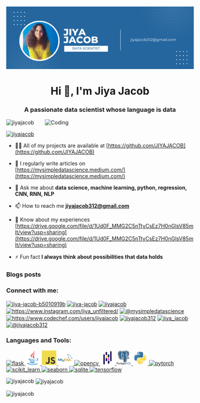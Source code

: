![logo](https://github.com/JIYAJACOB/JiyaJacob/blob/main/JIYA%20JACOB%20(1).png)
<h1 align="center">Hi 👋, I'm Jiya Jacob</h1>
<h3 align="center">A passionate data scientist whose language is data</h3>
<img align="right" alt="Coding" width="400" src="https://user-images.githubusercontent.com/55389276/140866485-8fb1c876-9a8f-4d6a-98dc-08c4981eaf70.gif">

<p align="left"> <img src="https://komarev.com/ghpvc/?username=jiyajacob&label=Profile%20views&color=0e75b6&style=flat" alt="jiyajacob" /> </p>

<p align="left"> <a href="https://github.com/ryo-ma/github-profile-trophy"><img src="https://github-profile-trophy.vercel.app/?username=jiyajacob" alt="jiyajacob" /></a> </p>

- 👨‍💻 All of my projects are available at [https://github.com/JIYAJACOB](https://github.com/JIYAJACOB)

- 📝 I regularly write articles on [https://mysimpledatascience.medium.com/](https://mysimpledatascience.medium.com/)

- 💬 Ask me about **data science, machine learning, python, regression, CNN, RNN, NLP**

- 📫 How to reach me **jiyajacob312@gmail.com**

- 📄 Know about my experiences [https://drive.google.com/file/d/1Ud0F_MMG2C5nTtyCsEz7H0nGlsV85mlt/view?usp=sharing](https://drive.google.com/file/d/1Ud0F_MMG2C5nTtyCsEz7H0nGlsV85mlt/view?usp=sharing)

- ⚡ Fun fact **I always think about possibilities that data holds**

### Blogs posts
<!-- BLOG-POST-LIST:START -->
<!-- BLOG-POST-LIST:END -->

<h3 align="left">Connect with me:</h3>
<p align="left">
<a href="https://linkedin.com/in/jiya-jacob-b5010919b" target="blank"><img align="center" src="https://raw.githubusercontent.com/rahuldkjain/github-profile-readme-generator/master/src/images/icons/Social/linked-in-alt.svg" alt="jiya-jacob-b5010919b" height="30" width="40" /></a>
<a href="https://stackoverflow.com/users/jiya-jacob" target="blank"><img align="center" src="https://raw.githubusercontent.com/rahuldkjain/github-profile-readme-generator/master/src/images/icons/Social/stack-overflow.svg" alt="jiya-jacob" height="30" width="40" /></a>
<a href="https://kaggle.com/jiyajacob" target="blank"><img align="center" src="https://raw.githubusercontent.com/rahuldkjain/github-profile-readme-generator/master/src/images/icons/Social/kaggle.svg" alt="jiyajacob" height="30" width="40" /></a>
<a href="https://instagram.com/https://www.instagram.com/jiya_unfiltered/" target="blank"><img align="center" src="https://raw.githubusercontent.com/rahuldkjain/github-profile-readme-generator/master/src/images/icons/Social/instagram.svg" alt="https://www.instagram.com/jiya_unfiltered/" height="30" width="40" /></a>
<a href="https://medium.com/@mysimpledatascience" target="blank"><img align="center" src="https://raw.githubusercontent.com/rahuldkjain/github-profile-readme-generator/master/src/images/icons/Social/medium.svg" alt="@mysimpledatascience" height="30" width="40" /></a>
<a href="https://www.codechef.com/users/https://www.codechef.com/users/jiyajacob" target="blank"><img align="center" src="https://cdn.jsdelivr.net/npm/simple-icons@3.1.0/icons/codechef.svg" alt="https://www.codechef.com/users/jiyajacob" height="30" width="40" /></a>
<a href="https://www.hackerrank.com/jiyajacob312" target="blank"><img align="center" src="https://raw.githubusercontent.com/rahuldkjain/github-profile-readme-generator/master/src/images/icons/Social/hackerrank.svg" alt="jiyajacob312" height="30" width="40" /></a>
<a href="https://www.leetcode.com/jiya_jacob" target="blank"><img align="center" src="https://raw.githubusercontent.com/rahuldkjain/github-profile-readme-generator/master/src/images/icons/Social/leet-code.svg" alt="jiya_jacob" height="30" width="40" /></a>
<a href="https://www.hackerearth.com/@jiyajacob312" target="blank"><img align="center" src="https://raw.githubusercontent.com/rahuldkjain/github-profile-readme-generator/master/src/images/icons/Social/hackerearth.svg" alt="@jiyajacob312" height="30" width="40" /></a>
</p>

<h3 align="left">Languages and Tools:</h3>
<p align="left"> <a href="https://flask.palletsprojects.com/" target="_blank" rel="noreferrer"> <img src="https://www.vectorlogo.zone/logos/pocoo_flask/pocoo_flask-icon.svg" alt="flask" width="40" height="40"/> </a> <a href="https://www.java.com" target="_blank" rel="noreferrer"> <img src="https://raw.githubusercontent.com/devicons/devicon/master/icons/java/java-original.svg" alt="java" width="40" height="40"/> </a> <a href="https://developer.mozilla.org/en-US/docs/Web/JavaScript" target="_blank" rel="noreferrer"> <img src="https://raw.githubusercontent.com/devicons/devicon/master/icons/javascript/javascript-original.svg" alt="javascript" width="40" height="40"/> </a> <a href="https://www.mysql.com/" target="_blank" rel="noreferrer"> <img src="https://raw.githubusercontent.com/devicons/devicon/master/icons/mysql/mysql-original-wordmark.svg" alt="mysql" width="40" height="40"/> </a> <a href="https://opencv.org/" target="_blank" rel="noreferrer"> <img src="https://www.vectorlogo.zone/logos/opencv/opencv-icon.svg" alt="opencv" width="40" height="40"/> </a> <a href="https://pandas.pydata.org/" target="_blank" rel="noreferrer"> <img src="https://raw.githubusercontent.com/devicons/devicon/2ae2a900d2f041da66e950e4d48052658d850630/icons/pandas/pandas-original.svg" alt="pandas" width="40" height="40"/> </a> <a href="https://www.postgresql.org" target="_blank" rel="noreferrer"> <img src="https://raw.githubusercontent.com/devicons/devicon/master/icons/postgresql/postgresql-original-wordmark.svg" alt="postgresql" width="40" height="40"/> </a> <a href="https://www.python.org" target="_blank" rel="noreferrer"> <img src="https://raw.githubusercontent.com/devicons/devicon/master/icons/python/python-original.svg" alt="python" width="40" height="40"/> </a> <a href="https://pytorch.org/" target="_blank" rel="noreferrer"> <img src="https://www.vectorlogo.zone/logos/pytorch/pytorch-icon.svg" alt="pytorch" width="40" height="40"/> </a> <a href="https://scikit-learn.org/" target="_blank" rel="noreferrer"> <img src="https://upload.wikimedia.org/wikipedia/commons/0/05/Scikit_learn_logo_small.svg" alt="scikit_learn" width="40" height="40"/> </a> <a href="https://seaborn.pydata.org/" target="_blank" rel="noreferrer"> <img src="https://seaborn.pydata.org/_images/logo-mark-lightbg.svg" alt="seaborn" width="40" height="40"/> </a> <a href="https://www.sqlite.org/" target="_blank" rel="noreferrer"> <img src="https://www.vectorlogo.zone/logos/sqlite/sqlite-icon.svg" alt="sqlite" width="40" height="40"/> </a> <a href="https://www.tensorflow.org" target="_blank" rel="noreferrer"> <img src="https://www.vectorlogo.zone/logos/tensorflow/tensorflow-icon.svg" alt="tensorflow" width="40" height="40"/> </a> </p>

<p><img align="left" src="https://github-readme-stats.vercel.app/api/top-langs?username=jiyajacob&show_icons=true&locale=en&layout=compact" alt="jiyajacob" /></p>

<p>&nbsp;<img align="center" src="https://github-readme-stats.vercel.app/api?username=jiyajacob&show_icons=true&locale=en" alt="jiyajacob" /></p>

<p><img align="center" src="https://github-readme-streak-stats.herokuapp.com/?user=jiyajacob&" alt="jiyajacob" /></p>

